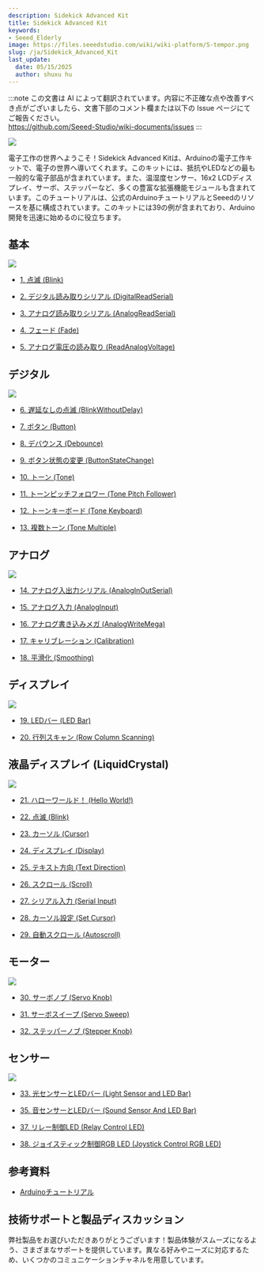 ```yaml
---
description: Sidekick Advanced Kit
title: Sidekick Advanced Kit
keywords:
- Seeed_Elderly
image: https://files.seeedstudio.com/wiki/wiki-platform/S-tempor.png
slug: /ja/Sidekick_Advanced_Kit
last_update:
  date: 05/15/2025
  author: shuxu hu
---
```

:::note
この文書は AI によって翻訳されています。内容に不正確な点や改善すべき点がございましたら、文書下部のコメント欄または以下の Issue ページにてご報告ください。  
https://github.com/Seeed-Studio/wiki-documents/issues
:::

![](https://files.seeedstudio.com/wiki/Sidekick_Advanced_Kit/img/SKP-0.jpg)

電子工作の世界へようこそ！Sidekick Advanced Kitは、Arduinoの電子工作キットで、電子の世界へ導いてくれます。このキットには、抵抗やLEDなどの最も一般的な電子部品が含まれています。また、温湿度センサー、16x2 LCDディスプレイ、サーボ、ステッパーなど、多くの豊富な拡張機能モジュールも含まれています。このチュートリアルは、公式のArduinoチュートリアルとSeeedのリソースを基に構成されています。このキットには39の例が含まれており、Arduino開発を迅速に始めるのに役立ちます。

## 基本

![](https://files.seeedstudio.com/wiki/Sidekick_Advanced_Kit/img/SKP-1.jpg)

*   [1. 点滅 (Blink)](https://arduino.cc/en/Tutorial/Blink)

*   [2. デジタル読み取りシリアル (DigitalReadSerial)](https://arduino.cc/en/Tutorial/DigitalReadSerial)

*   [3. アナログ読み取りシリアル (AnalogReadSerial)](https://arduino.cc/en/Tutorial/AnalogReadSerial)

*   [4. フェード (Fade)](https://arduino.cc/en/Tutorial/Fade)

*   [5. アナログ電圧の読み取り (ReadAnalogVoltage)](https://arduino.cc/en/Tutorial/ReadAnalogVoltage)

## デジタル

![](https://files.seeedstudio.com/wiki/Sidekick_Advanced_Kit/img/SKP-2.jpg)

*   [6. 遅延なしの点滅 (BlinkWithoutDelay)](https://arduino.cc/en/Tutorial/BlinkWithoutDelay)

*   [7. ボタン (Button)](https://arduino.cc/en/Tutorial/Button)

*   [8. デバウンス (Debounce)](https://arduino.cc/en/Tutorial/Debounce)

*   [9. ボタン状態の変更 (ButtonStateChange)](https://arduino.cc/en/Tutorial/ButtonStateChange)

*   [10. トーン (Tone)](https://arduino.cc/en/Tutorial/Tone)

*   [11. トーンピッチフォロワー (Tone Pitch Follower)](https://arduino.cc/en/Tutorial/Tone2)

*   [12. トーンキーボード (Tone Keyboard)](https://arduino.cc/en/Tutorial/Tone3)

*   [13. 複数トーン (Tone Multiple)](https://arduino.cc/en/Tutorial/Tone4)

## アナログ

![](https://files.seeedstudio.com/wiki/Sidekick_Advanced_Kit/img/SKP-3.jpg)

*   [14. アナログ入出力シリアル (AnalogInOutSerial)](https://arduino.cc/en/Tutorial/AnalogInOutSerial)

*   [15. アナログ入力 (AnalogInput)](https://arduino.cc/en/Tutorial/AnalogInput)

*   [16. アナログ書き込みメガ (AnalogWriteMega)](https://arduino.cc/en/Tutorial/AnalogWriteMega)

*   [17. キャリブレーション (Calibration)](https://arduino.cc/en/Tutorial/Calibration)

*   [18. 平滑化 (Smoothing)](https://arduino.cc/en/Tutorial/Smoothing)

## ディスプレイ

![](https://files.seeedstudio.com/wiki/Sidekick_Advanced_Kit/img/SKP-4.jpg)

*   [19. LEDバー (LED Bar)](https://arduino.cc/en/Tutorial/BarGraph)

*   [20. 行列スキャン (Row Column Scanning)](https://arduino.cc/en/Tutorial/RowColumnScanning)

## 液晶ディスプレイ (LiquidCrystal)

![](https://files.seeedstudio.com/wiki/Sidekick_Advanced_Kit/img/SKP-5.jpg)

*   [21. ハローワールド！ (Hello World!)](https://arduino.cc/en/Tutorial/LiquidCrystal)

*   [22. 点滅 (Blink)](https://arduino.cc/en/Tutorial/LiquidCrystalBlink)

*   [23. カーソル (Cursor)](https://arduino.cc/en/Tutorial/LiquidCrystalCursor)

*   [24. ディスプレイ (Display)](https://arduino.cc/en/Tutorial/LiquidCrystalDisplay)

*   [25. テキスト方向 (Text Direction)](https://arduino.cc/en/Tutorial/LiquidCrystalTextDirection)

*   [26. スクロール (Scroll)](https://arduino.cc/en/Tutorial/LiquidCrystalScroll)

*   [27. シリアル入力 (Serial Input)](https://arduino.cc/en/Tutorial/LiquidCrystalSerial)

*   [28. カーソル設定 (Set Cursor)](https://arduino.cc/en/Tutorial/LiquidCrystalSetCursor)

*   [29. 自動スクロール (Autoscroll)](https://arduino.cc/en/Tutorial/LiquidCrystalAutoscroll)

## モーター

![](https://files.seeedstudio.com/wiki/Sidekick_Advanced_Kit/img/SKP-6.jpg)

*   [30. サーボノブ (Servo Knob)](https://arduino.cc/en/Tutorial/Knob)

*   [31. サーボスイープ (Servo Sweep)](https://arduino.cc/en/Tutorial/Sweep)

*   [32. ステッパーノブ (Stepper Knob)](https://arduino.cc/en/Tutorial/MotorKnob)

## センサー

![](https://files.seeedstudio.com/wiki/Sidekick_Advanced_Kit/img/SKP-7.jpg)

*   [33. 光センサーとLEDバー (Light Sensor and LED Bar)](https://seeeddoc.github.io/Light_Sensor_and_LED_Bar/)

*   [35. 音センサーとLEDバー (Sound Sensor And LED Bar)](https://seeeddoc.github.io/Sound_Sensor_And_LED_Bar/)

*   [37. リレー制御LED (Relay Control LED)](https://seeeddoc.github.io/Relay_Control_LED/)

*   [38. ジョイスティック制御RGB LED (Joystick Control RGB LED)](https://seeeddoc.github.io/Joystick_Control_RGB_Led/)

## 参考資料

*   [Arduinoチュートリアル](https://arduino.cc/en/Tutorial/HomePage)

## 技術サポートと製品ディスカッション

弊社製品をお選びいただきありがとうございます！製品体験がスムーズになるよう、さまざまなサポートを提供しています。異なる好みやニーズに対応するため、いくつかのコミュニケーションチャネルを用意しています。

<div class="button_tech_support_container">
<a href="https://forum.seeedstudio.com/" class="button_forum"></a> 
<a href="https://www.seeedstudio.com/contacts" class="button_email"></a>
</div>

<div class="button_tech_support_container">
<a href="https://discord.gg/eWkprNDMU7" class="button_discord"></a> 
<a href="https://github.com/Seeed-Studio/wiki-documents/discussions/69" class="button_discussion"></a>
</div>